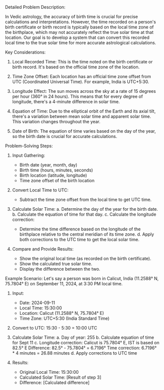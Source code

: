 Detailed Problem Description:

In Vedic astrology, the accuracy of birth time is crucial for precise calculations and interpretations. However, the time recorded on a person's birth certificate or birth record is typically based on the local time zone of the birthplace, which may not accurately reflect the true solar time at that location. Our goal is to develop a system that can convert this recorded local time to the true solar time for more accurate astrological calculations.

Key Considerations:

1. Local Recorded Time: This is the time noted on the birth certificate or birth record. It's based on the official time zone of the location.

2. Time Zone Offset: Each location has an official time zone offset from UTC (Coordinated Universal Time). For example, India is UTC+5:30.

3. Longitude Effect: The sun moves across the sky at a rate of 15 degrees per hour (360° in 24 hours). This means that for every degree of longitude, there's a 4-minute difference in solar time.

4. Equation of Time: Due to the elliptical orbit of the Earth and its axial tilt, there's a variation between mean solar time and apparent solar time. This variation changes throughout the year.

5. Date of Birth: The equation of time varies based on the day of the year, so the birth date is crucial for accurate calculations.

Problem-Solving Steps:

1. Input Gathering:
   - Birth date (year, month, day)
   - Birth time (hours, minutes, seconds)
   - Birth location (latitude, longitude)
   - Time zone offset of the birth location

2. Convert Local Time to UTC:
   - Subtract the time zone offset from the local time to get UTC time.

3. Calculate Solar Time:
   a. Determine the day of the year for the birth date.
   b. Calculate the equation of time for that day.
   c. Calculate the longitude correction:
      - Determine the time difference based on the longitude of the birthplace relative to the central meridian of its time zone.
   d. Apply both corrections to the UTC time to get the local solar time.

4. Compare and Provide Results:
   - Show the original local time (as recorded on the birth certificate).
   - Show the calculated true solar time.
   - Display the difference between the two.

Example Scenario:
Let's say a person was born in Calicut, India (11.2588° N, 75.7804° E) on September 11, 2024, at 3:30 PM local time.

1. Input:
   - Date: 2024-09-11
   - Local Time: 15:30:00
   - Location: Calicut (11.2588° N, 75.7804° E)
   - Time Zone: UTC+5:30 (India Standard Time)

2. Convert to UTC:
   15:30 - 5:30 = 10:00 UTC

3. Calculate Solar Time:
   a. Day of year: 255
   b. Calculate equation of time for Sept 11
   c. Longitude correction: 
      Calicut is 75.7804° E, IST is based on 82.5° E
      Difference: 82.5° - 75.7804° = 6.7196°
      Time correction: 6.7196° * 4 minutes = 26.88 minutes
   d. Apply corrections to UTC time

4. Results:
   - Original Local Time: 15:30:00
   - Calculated Solar Time: [Result of step 3]
   - Difference: [Calculated difference]

 